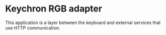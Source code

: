 # Keychron RGB adapter

This application is a layer between the keyboard and external services that use HTTP communication.

